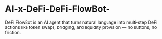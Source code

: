 # AI-x-DeFi-DeFi-FlowBot-
DeFi FlowBot is an AI agent that turns natural language into multi-step DeFi actions like token swaps, bridging, and liquidity provision — no buttons, no friction.
